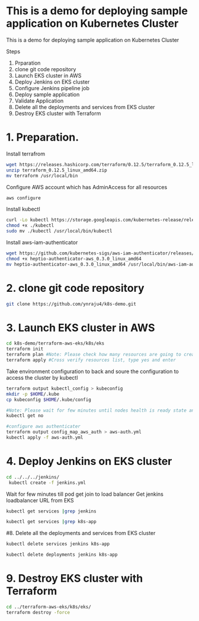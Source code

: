 
# This is a demo for deploying sample application on Kubernetes Cluster

This is a demo for deploying sample application on Kubernetes Cluster

Steps
1. Prparation
2. clone git code repository
3. Launch EKS cluster in AWS
4. Deploy Jenkins on EKS cluster
5. Configure Jenkins pipeline job
6. Deploy sample application
7. Validate Application
8. Delete all the deployments and services from EKS cluster
9. Destroy EKS cluster with Terraform 

  #   1. Preparation.

Install terrafrom

```bash
wget https://releases.hashicorp.com/terraform/0.12.5/terraform_0.12.5_linux_amd64.zip
unzip terraform_0.12.5_linux_amd64.zip
mv terraform /usr/local/bin
```
Configure AWS account which has AdminAccess for all resources

```bash
aws configure
```

Install kubectl 
```bash
curl -Lo kubectl https://storage.googleapis.com/kubernetes-release/release/$(curl -s https://storage.googleapis.com/kubernetes-release/release/stable.txt)/bin/linux/amd64/kubectl
chmod +x ./kubectl
sudo mv ./kubectl /usr/local/bin/kubectl
```

Install aws-iam-authenticator

```bash
wget https://github.com/kubernetes-sigs/aws-iam-authenticator/releases/download/v0.3.0/heptio-authenticator-aws_0.3.0_linux_amd64
chmod +x heptio-authenticator-aws_0.3.0_linux_amd64
mv heptio-authenticator-aws_0.3.0_linux_amd64 /usr/local/bin/aws-iam-authenticator
```


# 2. clone git code repository

```bash
git clone https://github.com/ynraju4/k8s-demo.git
```

# 3. Launch EKS cluster in AWS

```bash
cd k8s-demo/terraform-aws-eks/k8s/eks
terraform init
terraform plan #Note: Please check how many resources are going to create on AWS for EKS
terraform apply #Cross verify resources list, type yes and enter
```

Take environment configuration to back and soure the configuration to access the cluster by kubectl 

```bash
terraform output kubectl_config > kubeconfig
mkdir -p $HOME/.kube
cp kubeconfig $HOME/.kube/config

#Note: Please wait for few minutes until nodes health is ready state and check nodes health
kubectl get no

#configure aws authenticater
terraform output config_map_aws_auth > aws-auth.yml
kubectl apply -f aws-auth.yml
```

# 4. Deploy Jenkins on EKS cluster
```bash
cd ../../../jenkins/
 kubectl create -f jenkins.yml
 ```
 Wait for few minutes till pod get join to load balancer 
 Get jenkins loadbalancer URL from EKS
 ```bash
 kubectl get services |grep jenkins
 ```
 
 ```bash
kubectl get services |grep k8s-app
```
#8. Delete all the deployments and services from EKS cluster
 ```bash
kubectl delete services jenkins k8s-app

kubectl delete deployments jenkins k8s-app
```
# 9. Destroy EKS cluster with Terraform 
 ```bash
cd ../terraform-aws-eks/k8s/eks/
terraform destroy -force
```

 

 


